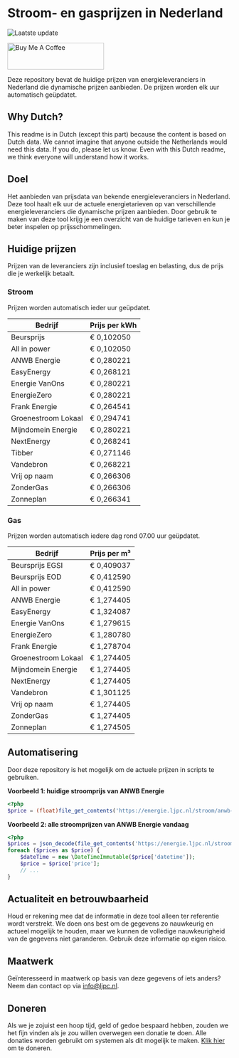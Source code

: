 # Stroom- en gasprijzen in Nederland

![Laatste update](https://img.shields.io/badge/laatste%20update-2025--03--25%2023%3A00%20CET-brightgreen)

<a href="https://www.buymeacoffee.com/Lars-" target="_blank"><img src="https://cdn.buymeacoffee.com/buttons/v2/default-orange.png" alt="Buy Me A Coffee" height="60" style="height: 60px !important;width: 217px !important;" ></a>

Deze repository bevat de huidige prijzen van energieleveranciers in Nederland die dynamische prijzen aanbieden. De prijzen worden elk uur automatisch geüpdatet.

## Why Dutch?

This readme is in Dutch (except this part) because the content is based on Dutch data. We cannot imagine that anyone outside the Netherlands would need this data. If you do, please let us know. Even with this Dutch readme, we think
everyone will understand how it works.

## Doel

Het aanbieden van prijsdata van bekende energieleveranciers in Nederland. Deze tool haalt elk uur de actuele energietarieven op van verschillende energieleveranciers die dynamische prijzen aanbieden. Door gebruik te maken van deze tool
krijg je een overzicht van de huidige tarieven en kun je beter inspelen op prijsschommelingen.

## Huidige prijzen

Prijzen van de leveranciers zijn inclusief toeslag en belasting, dus de prijs die je werkelijk betaalt.

### Stroom

Prijzen worden automatisch ieder uur geüpdatet.

 Bedrijf | Prijs per kWh 
---------|---------------
Beursprijs | € 0,102050
All in power | € 0,102050
ANWB Energie | € 0,280221
EasyEnergy | € 0,268121
Energie VanOns | € 0,280221
EnergieZero | € 0,280221
Frank Energie | € 0,264541
Groenestroom Lokaal | € 0,294741
Mijndomein Energie | € 0,280221
NextEnergy | € 0,268241
Tibber | € 0,271146
Vandebron | € 0,268221
Vrij op naam | € 0,266306
ZonderGas | € 0,266306
Zonneplan | € 0,266341


### Gas

Prijzen worden automatisch iedere dag rond 07.00 uur geüpdatet.

 Bedrijf | Prijs per m³ 
---------|--------------
Beursprijs EGSI | € 0,409037
Beursprijs EOD | € 0,412590
All in power | € 0,412590
ANWB Energie | € 1,274405
EasyEnergy | € 1,324087
Energie VanOns | € 1,279615
EnergieZero | € 1,280780
Frank Energie | € 1,278704
Groenestroom Lokaal | € 1,274405
Mijndomein Energie | € 1,274405
NextEnergy | € 1,274405
Vandebron | € 1,301125
Vrij op naam | € 1,274405
ZonderGas | € 1,274405
Zonneplan | € 1,274505


## Automatisering

Door deze repository is het mogelijk om de actuele prijzen in scripts te gebruiken.

**Voorbeeld 1: huidige stroomprijs van ANWB Energie**

```php
<?php
$price = (float)file_get_contents('https://energie.ljpc.nl/stroom/anwb-energie-nu.txt');

```

**Voorbeeld 2: alle stroomprijzen van ANWB Energie vandaag**

```php
<?php
$prices = json_decode(file_get_contents('https://energie.ljpc.nl/stroom/all-in-power-vandaag.json'),true);
foreach ($prices as $price) {
    $dateTime = new \DateTimeImmutable($price['datetime']);
    $price = $price['price'];
    // ...
}
```

## Actualiteit en betrouwbaarheid

Houd er rekening mee dat de informatie in deze tool alleen ter referentie wordt verstrekt. We doen ons best om de gegevens zo nauwkeurig en actueel mogelijk te houden, maar we kunnen de volledige nauwkeurigheid van de gegevens niet
garanderen. Gebruik deze informatie op eigen risico.

## Maatwerk

Geïnteresseerd in maatwerk op basis van deze gegevens of iets anders? Neem dan contact op
via [info@ljpc.nl](mailto:info@ljpc.nl?subject=Energie%20prijzen).

## Doneren

Als we je zojuist een hoop tijd, geld of gedoe bespaard hebben, zouden we het fijn vinden als je zou willen overwegen een
donatie te doen. Alle donaties worden gebruikt om systemen als dit mogelijk te
maken. [Klik hier](https://www.buymeacoffee.com/Lars-) om te doneren.
